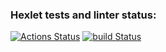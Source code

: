 ### Hexlet tests and linter status:
[![Actions Status](https://github.com/sadamara/java-project-lvl2/workflows/hexlet-check/badge.svg)](https://github.com/sadamara/java-project-lvl2/actions)
[![build Status](https://github.com/sadamara/java-project-lvl2/workflows/build/badge.svg)](https://github.com/sadamara/java-project-lvl2/actions)